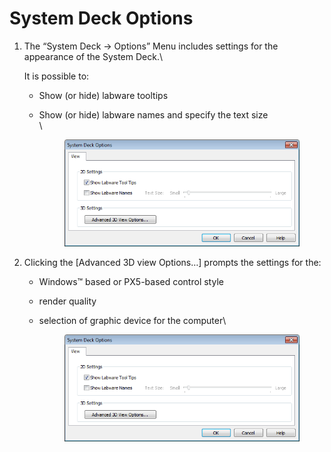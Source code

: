 # System Deck Options

1.  The “System Deck -> Options” Menu includes settings for the appearance of the System Deck.\


    It is possible to:

    * Show (or hide) labware tooltips
    *   Show (or hide) labware names and specify the text size\
        \


        <figure><img src="../../.gitbook/assets/image (28) (1) (1) (1) (1) (1) (1).png" alt=""><figcaption></figcaption></figure>



2. Clicking the \[Advanced 3D view Options…] prompts the settings for the:
   * Windows™ based or PX5-based control style
   * render quality
   *   selection of graphic device for the computer\


       <figure><img src="../../.gitbook/assets/image (27) (1) (1) (1) (1) (1) (1).png" alt=""><figcaption></figcaption></figure>

